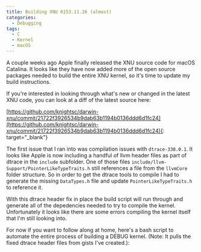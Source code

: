 ```yaml
---
title: Building XNU 6153.11.26 (almost)
categories:
  - Debugging
tags:
  - C
  - Kernel
  - macOS
---
```


A couple weeks ago Apple finally released the XNU source code for macOS Catalina. It looks like they have now added more of the open source packages needed to build the entire XNU kernel, so it's time to update my build instructions.

If you're interested in looking through what's new or changed in the latest XNU code, you can look at a diff of the latest source here:

[https://github.com/knightsc/darwin-xnu/commit/21722f3926534b9dab63b1194b0136ddd6d1fc24](https://github.com/knightsc/darwin-xnu/commit/21722f3926534b9dab63b1194b0136ddd6d1fc24){: target="_blank"}

The first issue that I ran into was compilation issues with `dtrace-338.0.1`. It looks like Apple is now including a handful of llvm header files as part of dtrace in the `include` subfolder. One of those files `include/llvm-Support/PointerLikeTypeTraits.h` still references a file from the `llvmCore` folder structure. So in order to get the dtrace tools to compile I had to generate the missing `DataTypes.h` file and update `PointerLikeTypeTraits.h` to reference it.

With this dtrace header fix in place the build script will run through and generate all of the depedencies needed to try to compile the kernel. Unfortunately it looks like there are some errors compiling the kernel itself that I'm still looking into.

For now if you want to follow along at home, here's a bash script to automate the entire process of building a DEBUG kernel. (Note: It pulls the fixed dtrace header files from gists I've created.):

<script src="https://gist.github.com/knightsc/abbee4ac48b0a43198f5ae39c0f8843f.js"></script>
